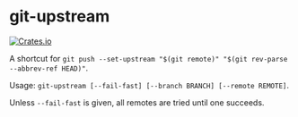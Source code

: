# git-upstream

[![Crates.io](https://img.shields.io/crates/v/git-upstream)](https://crates.io/crates/git-upstream)

A shortcut for `git push --set-upstream "$(git remote)" "$(git rev-parse --abbrev-ref HEAD)"`.

Usage: `git-upstream [--fail-fast] [--branch BRANCH] [--remote REMOTE]`.

Unless `--fail-fast` is given, all remotes are tried until one succeeds.

